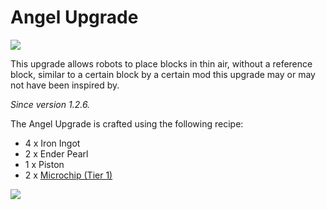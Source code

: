 # Angel Upgrade

![](https://ocdoc.cil.li/_media/items:angel_upgrade.png)

This upgrade allows robots to place blocks in thin air, without a
reference block, similar to a certain block by a certain mod this
upgrade may or may not have been inspired by.

*Since version 1.2.6.*

The Angel Upgrade is crafted using the following recipe:

- 4 x Iron Ingot
- 2 x Ender Pearl
- 1 x Piston
- 2 x [Microchip (Tier 1)](/item/materials)

![](https://ocdoc.cil.li/_media/recipes:items:angel.png)